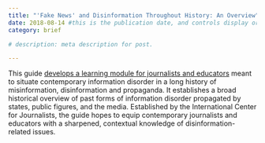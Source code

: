 ```yaml
---
title: "'Fake News' and Disinformation Throughout History: An Overview"
date: 2018-08-14 #this is the publication date, and controls display order.
category: brief

# description: meta description for post.

---
```


This guide [develops a learning module for journalists and educators][link] meant to situate contemporary information disorder in a long history of misinformation, disinformation and propaganda. It establishes a broad historical overview of past forms of information disorder propagated by states, public figures, and the media. Established by the International Center for Journalists, the guide hopes to equip contemporary journalists and educators with a sharpened, contextual knowledge of disinformation-related issues.


[link]: https://www.icfj.org/sites/default/files/2018-07/A%20Short%20Guide%20to%20History%20of%20Fake%20News%20and%20Disinformation_ICFJ%20Final.pdf